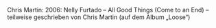 Chris Martin: 2006: Nelly Furtado – All Good Things (Come to an End) – teilweise geschrieben von Chris Martin (auf dem Album „Loose“)
